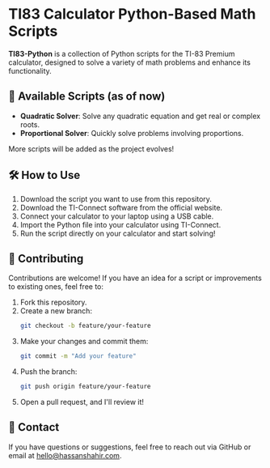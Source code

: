 # TI83 Calculator Python-Based Math Scripts

**TI83-Python** is a collection of Python scripts for the TI-83 Premium calculator, designed to solve a variety of math problems and enhance its functionality.

## 📜 Available Scripts (as of now)

- **Quadratic Solver**: Solve any quadratic equation and get real or complex roots.
- **Proportional Solver**: Quickly solve problems involving proportions.

More scripts will be added as the project evolves!

## 🛠 How to Use

1. Download the script you want to use from this repository.  
2. Download the TI-Connect software from the official website.  
3. Connect your calculator to your laptop using a USB cable.  
4. Import the Python file into your calculator using TI-Connect.  
5. Run the script directly on your calculator and start solving!  

## 🤝 Contributing

Contributions are welcome! If you have an idea for a script or improvements to existing ones, feel free to:
1. Fork this repository.
2. Create a new branch:
   ```bash
   git checkout -b feature/your-feature
   ```
3. Make your changes and commit them:
   ```bash
   git commit -m "Add your feature"
   ```
4. Push the branch:
   ```bash
   git push origin feature/your-feature
   ```
5. Open a pull request, and I'll review it!

## 📧 Contact

If you have questions or suggestions, feel free to reach out via GitHub or email at hello@hassanshahir.com.
